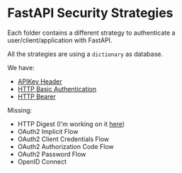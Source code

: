 # FastAPI Security Strategies

Each folder contains a different strategy to authenticate a user/client/application with FastAPI.

All the strategies are using a `dictionary` as database.

We have:

* [APIKey Header](api_key)
* [HTTP Basic Authentication](http_basic)
* [HTTP Bearer](https://github.com/tiangolo/fastapi/blob/master/tests/test_security_http_bearer.py)

Missing:

* HTTP Digest (I'm working on it [here](https://github.com/tiangolo/fastapi/pull/3071))
* OAuth2 Implicit Flow
* OAuth2 Client Credentials Flow
* OAuth2 Authorization Code Flow
* OAuth2 Password Flow
* OpenID Connect
